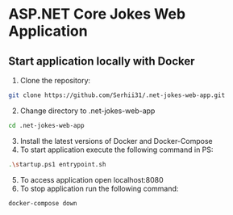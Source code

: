 # ASP.NET Core Jokes Web Application
## Start application locally with Docker
1. Clone the repository:
```bash
git clone https://github.com/Serhii31/.net-jokes-web-app.git
```
2. Change directory to .net-jokes-web-app
```bash
cd .net-jokes-web-app
```
3. Install the latest versions of Docker and Docker-Compose
4. To start application execute the following command in PS:
```bash
.\startup.ps1 entrypoint.sh
```
5. To access application open localhost:8080
6. To stop application run the following command:
```bash
docker-compose down
```